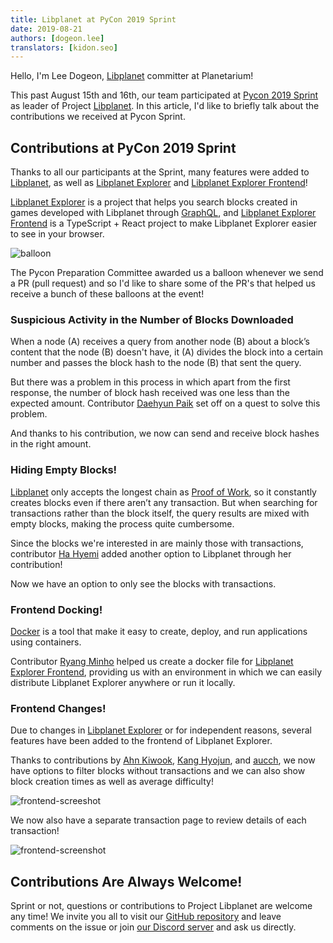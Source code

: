 ```yaml
---
title: Libplanet at PyCon 2019 Sprint
date: 2019-08-21
authors: [dogeon.lee]
translators: [kidon.seo]
---
```


Hello, I'm Lee Dogeon, [Libplanet] committer at Planetarium!

This past August 15th and 16th, our team participated at [Pycon 2019 Sprint] as leader of Project [Libplanet]. In this article, I'd like to briefly talk about the contributions we received at Pycon Sprint.

[Pycon 2019 Sprint]: https://www.pycon.kr/program/sprint?lang=en-US

## Contributions at PyCon 2019 Sprint

Thanks to all our participants at the Sprint, many features were added to [Libplanet], as well as [Libplanet Explorer] and [Libplanet Explorer Frontend]!

[Libplanet Explorer] is a project that helps you search blocks created in games developed with Libplanet through [GraphQL], and [Libplanet Explorer Frontend] is a TypeScript + React project to make Libplanet Explorer easier to see in your browser.

![balloon](./balloon.jpg)

The Pycon Preparation Committee awarded us a balloon whenever we send a PR (pull request) and so I'd like to share some of the PR's that helped us receive a bunch of these balloons at the event!

[GraphQL]: https://graphql.org/

### Suspicious Activity in the Number of Blocks Downloaded

When a node (A) receives a query from another node (B) about a block’s content that the node (B) doesn't have, it (A) divides the block into a certain number and passes the block hash to the node (B) that sent the query.

But there was a problem in this process in which apart from the first response, the number of block hash received was one less than the expected amount. Contributor [Daehyun Paik][gurrpi] set off on a quest to solve this problem. 

And thanks to his contribution, we now can send and receive block hashes in the right amount.

[gurrpi]: https://github.com/gurrpi

### Hiding Empty Blocks!

[Libplanet] only accepts the longest chain as [Proof of Work][PoW], so it constantly creates blocks even if there aren’t any transaction. But when searching for transactions rather than the block itself, the query results are mixed with empty blocks, making the process quite cumbersome.

Since the blocks we're interested in are mainly those with transactions, contributor [Ha Hyemi][hyeguiee] added another option to Libplanet through her contribution!

Now we have an option to only see the blocks with transactions.

[PoW]: https://en.bitcoin.it/wiki/Proof_of_work
[hyeguiee]: https://github.com/hyeguiee

### Frontend Docking!

[Docker] is a tool that make it easy to create, deploy, and run applications using containers.

Contributor [Ryang Minho][minhoryang] helped us create a docker file for [Libplanet Explorer Frontend], providing us with an environment in which we can easily distribute Libplanet Explorer anywhere or run it locally.

[Docker]: https://docker.io/
[minhoryang]: https://github.com/minhoryang

### Frontend Changes!

Due to changes in [Libplanet Explorer] or for independent reasons, several features have been added to the frontend of Libplanet Explorer. 

Thanks to contributions by [Ahn Kiwook][AiOO], [Kang Hyojun][kanghyojun], and [aucch], we now have options to filter blocks without transactions and we can also show block creation times as well as average difficulty!

![frontend-screeshot](./frontend-screenshot.png)

We now also have a separate transaction page to review details of each transaction!

![frontend-screenshot](./frontend-screenshot-transaction.png)

[AiOO]: https://github.com/AiOO
[kanghyojun]: https://github.com/kanghyojun
[aucch]: https://github.com/aucch

## Contributions Are Always Welcome!

Sprint or not, questions or contributions to Project Libplanet are welcome any time! We invite you all to visit our [GitHub repository][libplanet] and leave comments on the issue or join [our Discord server] and ask us directly.

[our Discord server]: https://discord.gg/wUgwkYW

[Libplanet]: https://github.com/planetarium/libplanet
[Libplanet Explorer]: https://github.com/planetarium/libplanet-explorer
[Libplanet Explorer Frontend]: https://github.com/planetarium/libplanet-explorer-frontend

